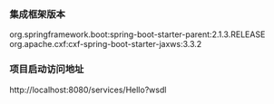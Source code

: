 ### 集成框架版本
org.springframework.boot:spring-boot-starter-parent:2.1.3.RELEASE  
org.apache.cxf:cxf-spring-boot-starter-jaxws:3.3.2  

### 项目启动访问地址  
http://localhost:8080/services/Hello?wsdl
